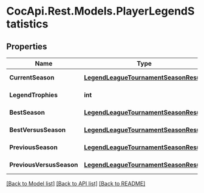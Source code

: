 ﻿# CocApi.Rest.Models.PlayerLegendStatistics

## Properties

Name | Type | Description | Notes
------------ | ------------- | ------------- | -------------
**CurrentSeason** | [**LegendLeagueTournamentSeasonResult**](LegendLeagueTournamentSeasonResult.md) |  | [optional] [readonly] 
**LegendTrophies** | **int** |  | [optional] [readonly] 
**BestSeason** | [**LegendLeagueTournamentSeasonResult**](LegendLeagueTournamentSeasonResult.md) |  | [optional] [readonly] 
**BestVersusSeason** | [**LegendLeagueTournamentSeasonResult**](LegendLeagueTournamentSeasonResult.md) |  | [optional] [readonly] 
**PreviousSeason** | [**LegendLeagueTournamentSeasonResult**](LegendLeagueTournamentSeasonResult.md) |  | [optional] [readonly] 
**PreviousVersusSeason** | [**LegendLeagueTournamentSeasonResult**](LegendLeagueTournamentSeasonResult.md) |  | [optional] [readonly] 

[[Back to Model list]](../../README.md#documentation-for-models) [[Back to API list]](../../README.md#documentation-for-api-endpoints) [[Back to README]](../../README.md)

